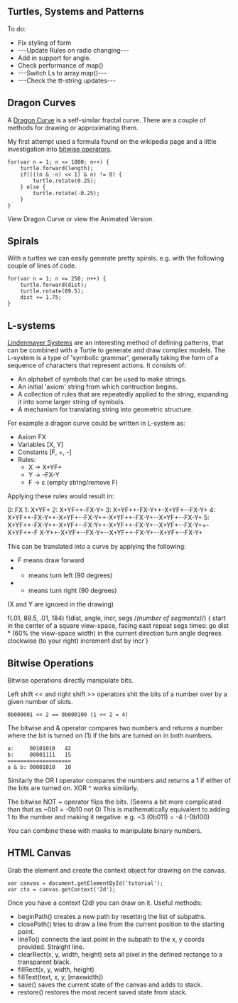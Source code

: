 ## Turtles, Systems and Patterns



To do:

* Fix styling of form
* ---Update Rules on radio changing---
* Add in support for angle.
* Check performance of map()
* ---Switch Ls to array.map()---
* ---Check the tt-string updates---



## Dragon Curves

A [Dragon Curve](https://en.wikipedia.org/wiki/Dragon_curve) is a self-similar fractal curve. There are a couple of methods for drawing or approximating them.

My first attempt used a formula found on the wikipedia page and a little investigation into [bitwise operators](https://developer.mozilla.org/en/docs/Web/JavaScript/Reference/Operators/Bitwise_Operators).

	for(var n = 1; n <= 1000; n++) {
		turtle.forward(length);
		if((((n & -n) << 1) & n) != 0) {
			turtle.rotate(0.25);
		} else {
			turtle.rotate(-0.25);
		}
	}

View Dragon Curve or view the Animated Version.

## Spirals

With a turtles we can easily generate pretty spirals. e.g. with the following couple of lines of code.

	for(var n = 1; n <= 250; n++) {
        turtle.forward(dist);
        turtle.rotate(89.5);
		dist += 1.75;
    }

## L-systems

[Lindenmayer Systems](https://en.wikipedia.org/wiki/L-system) are an interesting method of defining patterns, that can be combined with a Turtle to generate and draw complex models. The L-system is a type of 'symbolic grammar', generally taking the form of a sequence of characters that represent actions. It consists of:

* An alphabet of symbols that can be used to make strings.
* An initial 'axiom' string from which contruction begins.
* A collection of rules that are repeatedly applied to the string, expanding it into some larger string of symbols.
* A mechanism for translating string into geometric structure.

For example a dragon curve could be written in L-system as:

* Axiom FX
* Variables [X, Y]
* Constants [F, +, -]
* Rules:
  * X → X+YF+
  * Y → -FX-Y
  * F → ε (empty string/remove F)

Applying these rules would result in:

0: FX
1: X+YF+
2: X+YF++-FX-Y+
3: X+YF++-FX-Y++-X+YF+--FX-Y+
4: X+YF++-FX-Y++-X+YF+--FX-Y++-X+YF++-FX-Y+--X+YF+--FX-Y+
5: X+YF++-FX-Y++-X+YF+--FX-Y++-X+YF++-FX-Y+--X+YF+--FX-Y++-X+YF++-F
X-Y++-X+YF+--FX-Y+--X+YF++-FX-Y+--X+YF+--FX-Y+

This can be translated into a curve by applying the following:

* F means draw forward
* - means turn left (90 degrees)
* + means turn right (90 degrees)

(X and Y are ignored in the drawing)

f(.01, 89.5, .01, 184) f(dist, angle, incr, segs /*(number of segments)*/) {
	start in the center of a square view-space,
	facing east repeat segs times:
		go dist * (60% the view-space width) in the current direction turn angle degrees clockwise (to your right)
		increment dist by incr }

## Bitwise Operations

Bitwise operations directly manipulate bits.

Left shift << and right shift >> operators shit the bits of a number over by a given number of slots.

	0b000001 << 2 == 0b000100 (1 << 2 = 4)

The bitwise and & operator compares two numbers and returns a number where the bit is turned on (1) if the bits are turned on in both numbers.

	a:     00101010   42
	b:     00001111   15
	====================
	a & b: 00001010   10

Similarly the OR I operator compares the numbers and returns a 1 if either of the bits are turned on. XOR ^ works similarly.

The bitwise NOT ~ operator flips the bits. (Seems a bit more complicated than that as ~0b1 = -0b10 not 0) This is mathematically equivalent to adding 1 to the number and making it negative. e.g. ~3 (0b011) = -4 (-0b100)

You can combine these with masks to manipulate binary numbers.

## HTML Canvas

Grab the element and create the context object for drawing on the canvas.

	var canvas = document.getElementById('tutorial');
	var ctx = canvas.getContext('2d');

Once you have a context (2d) you can draw on it. Useful methods:

* beginPath() creates a new path by resetting the list of subpaths.
* closePath() tries to draw a line from the current position to the starting point.
* lineTo() connects the last point in the subpath to the x, y coords provided. Straight line.
* clearRect(x, y, width, height) sets all pixel in the defined rectange to a transparent black.
* fillRect(x, y, width, height)
* fillText(text, x, y, [maxwidth])
* save() saves the current state of the canvas and adds to stack.
* restore() restores the most recent saved state from stack.
